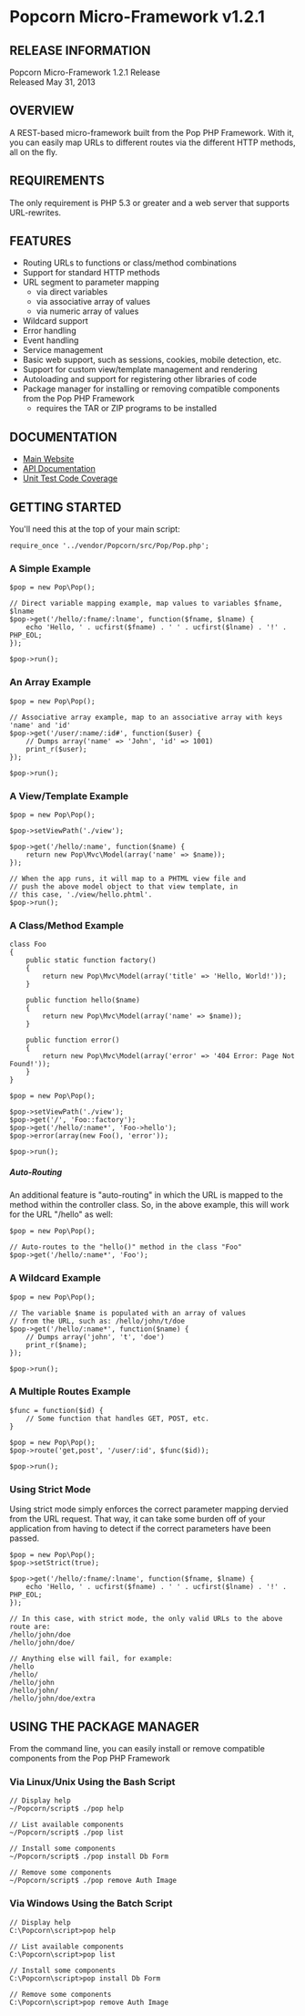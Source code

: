 Popcorn Micro-Framework v1.2.1
==============================

RELEASE INFORMATION
-------------------
Popcorn Micro-Framework 1.2.1 Release  
Released May 31, 2013

OVERVIEW
--------
A REST-based micro-framework built from the Pop PHP Framework.
With it, you can easily map URLs to different routes via the
different HTTP methods, all on the fly.

REQUIREMENTS
------------
The only requirement is PHP 5.3 or greater and a web server
that supports URL-rewrites.

FEATURES
--------
* Routing URLs to functions or class/method combinations
* Support for standard HTTP methods
* URL segment to parameter mapping 
    - via direct variables
    - via associative array of values
    - via numeric array of values
* Wildcard support
* Error handling
* Event handling
* Service management
* Basic web support, such as sessions, cookies, mobile detection, etc.
* Support for custom view/template management and rendering
* Autoloading and support for registering other libraries of code
* Package manager for installing or removing compatible components from the Pop PHP Framework
    - requires the TAR or ZIP programs to be installed

DOCUMENTATION
-------------
* [Main Website](http://popcorn.popphp.org/)
* [API Documentation](http://popcorn.popphp.org/docs/api/)
* [Unit Test Code Coverage](http://popcorn.popphp.org/docs/cc/)

GETTING STARTED
---------------
You'll need this at the top of your main script:

    require_once '../vendor/Popcorn/src/Pop/Pop.php';

### A Simple Example
    $pop = new Pop\Pop();

    // Direct variable mapping example, map values to variables $fname, $lname
    $pop->get('/hello/:fname/:lname', function($fname, $lname) {
        echo 'Hello, ' . ucfirst($fname) . ' ' . ucfirst($lname) . '!' . PHP_EOL;
    });

    $pop->run();

### An Array Example
    $pop = new Pop\Pop();

    // Associative array example, map to an associative array with keys 'name' and 'id'
    $pop->get('/user/:name/:id#', function($user) {
        // Dumps array('name' => 'John', 'id' => 1001)
        print_r($user);
    });

    $pop->run();


### A View/Template Example
    $pop = new Pop\Pop();

    $pop->setViewPath('./view');

    $pop->get('/hello/:name', function($name) {
        return new Pop\Mvc\Model(array('name' => $name));
    });

    // When the app runs, it will map to a PHTML view file and
    // push the above model object to that view template, in
    // this case, './view/hello.phtml'.
    $pop->run();

### A Class/Method Example

    class Foo
    {
        public static function factory()
        {
            return new Pop\Mvc\Model(array('title' => 'Hello, World!'));
        }

        public function hello($name)
        {
            return new Pop\Mvc\Model(array('name' => $name));
        }

        public function error()
        {
            return new Pop\Mvc\Model(array('error' => '404 Error: Page Not Found!'));
        }
    }

    $pop = new Pop\Pop();

    $pop->setViewPath('./view');
    $pop->get('/', 'Foo::factory');
    $pop->get('/hello/:name*', 'Foo->hello');
    $pop->error(array(new Foo(), 'error'));

    $pop->run();

##### Auto-Routing

An additional feature is "auto-routing" in which the URL is mapped to the method within the
controller class. So, in the above example, this will work for the URL "/hello" as well:

    $pop = new Pop\Pop();

    // Auto-routes to the "hello()" method in the class "Foo"
    $pop->get('/hello/:name*', 'Foo');

### A Wildcard Example
    $pop = new Pop\Pop();

    // The variable $name is populated with an array of values
    // from the URL, such as: /hello/john/t/doe
    $pop->get('/hello/:name*', function($name) {
        // Dumps array('john', 't', 'doe')
        print_r($name);
    });

    $pop->run();

### A Multiple Routes Example
    $func = function($id) {
        // Some function that handles GET, POST, etc.
    }

    $pop = new Pop\Pop();
    $pop->route('get,post', '/user/:id', $func($id));

    $pop->run();

### Using Strict Mode

Using strict mode simply enforces the correct parameter mapping dervied from the
URL request. That way, it can take some burden off of your application from having
to detect if the correct parameters have been passed.

    $pop = new Pop\Pop();
    $pop->setStrict(true);

    $pop->get('/hello/:fname/:lname', function($fname, $lname) {
        echo 'Hello, ' . ucfirst($fname) . ' ' . ucfirst($lname) . '!' . PHP_EOL;
    });

    // In this case, with strict mode, the only valid URLs to the above route are:
    /hello/john/doe
    /hello/john/doe/

    // Anything else will fail, for example:
    /hello
    /hello/
    /hello/john
    /hello/john/
    /hello/john/doe/extra

USING THE PACKAGE MANAGER
-------------------------

From the command line, you can easily install or remove
compatible components from the Pop PHP Framework

### Via Linux/Unix Using the Bash Script

    // Display help
    ~/Popcorn/script$ ./pop help

    // List available components
    ~/Popcorn/script$ ./pop list

    // Install some components
    ~/Popcorn/script$ ./pop install Db Form

    // Remove some components
    ~/Popcorn/script$ ./pop remove Auth Image


### Via Windows Using the Batch Script

    // Display help
    C:\Popcorn\script>pop help

    // List available components
    C:\Popcorn\script>pop list

    // Install some components
    C:\Popcorn\script>pop install Db Form

    // Remove some components
    C:\Popcorn\script>pop remove Auth Image
